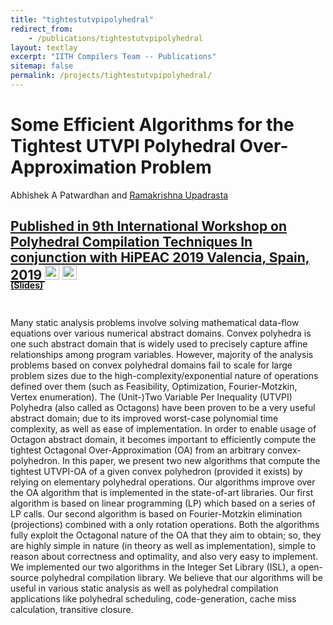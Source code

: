 ```yaml
---
title: "tightestutvpipolyhedral"
redirect_from:
    - /publications/tightestutvpipolyhedral
layout: textlay
excerpt: "IITH Compilers Team -- Publications"
sitemap: false
permalink: /projects/tightestutvpipolyhedral/
---
```



<div class="container-fluid" style="height:100%; width:100%"> 
<h1>Some Efficient Algorithms for the Tightest UTVPI Polyhedral Over-Approximation Problem</h1>
<p>Abhishek A Patwardhan and <a href="https://www.iith.ac.in/~ramakrishna" target="_blank">Ramakrishna Upadrasta</p>
<h2> Published in <a href="https://acohen.gitlabpages.inria.fr/impact/impact2019/papers/IMPACT_2019_paper_2.pdf">9th International Workshop on Polyhedral Compilation Techniques In conjunction with HiPEAC 2019 Valencia, Spain, 2019
</a> 
 
 <a href= " http://localhost:4000/projects/tightestutvpipolyhedral/" target="_blank"> 
 <img class="dp-img" alt="OpenMp_video" src="https://www.youtube.com/s/desktop/75da313d/img/favicon.ico" width="23px" height="23px" /></a>
 <a href= "https://github.com/IITH-Compilers/ISL-UTVPI?files=1" target="_blank">
 <img class="dp-img" alt="OpenMp_Github" src="https://github.githubassets.com/favicons/favicon.svg" width="23px" height="23px" />
 </a> 
 </h2>
 <div style="position:relative; top:-25px;">
 <h4><a href="http://localhost:4000/projects/tightestutvpipolyhedral/" target="_blank">(Slides)</a>
 </h4>
 </div> 
<p> Many static analysis problems involve solving mathematical data-flow equations over various numerical abstract domains. Convex polyhedra is one such abstract domain that is widely used to precisely capture affine relationships among program variables. However, majority of the analysis problems based on convex polyhedral domains fail to scale for large problem sizes due to the high-complexity/exponential nature of operations defined over them (such as Feasibility, Optimization, Fourier-Motzkin, Vertex enumeration).
The (Unit-)Two Variable Per Inequality (UTVPI) Polyhedra (also called as Octagons) have been proven to be a very useful abstract domain; due to its improved worst-case polynomial time complexity, as well as ease of implementation. In order to enable usage of Octagon abstract domain, it becomes important to efficiently compute the tightest Octagonal Over-Approximation (OA) from an arbitrary convex-polyhedron.
In this paper, we present two new algorithms that compute the tightest UTVPI-OA of a given convex polyhedron (provided it exists) by relying on elementary polyhedral operations. Our algorithms improve over the OA algorithm that is implemented in the state-of-art libraries.
Our first algorithm is based on linear programming (LP) which based on a series of LP calls. Our second algorithm is based on Fourier-Motzkin elimination (projections) combined with a only rotation operations. Both the algorithms fully exploit the Octagonal nature of the OA that they aim to obtain; so, they are highly simple in nature (in theory as well as implementation), simple to reason about correctness and optimality, and also very easy to implement. We implemented our two algorithms in the Integer Set Library (ISL), a open-source polyhedral compilation library.
We believe that our algorithms will be useful in various static analysis as well as polyhedral compilation applications like polyhedral scheduling, code-generation, cache miss calculation, transitive closure. </p>
<br>
</div>
